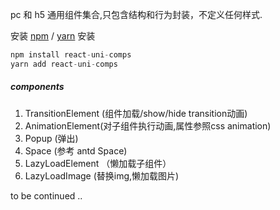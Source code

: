 pc 和 h5 通用组件集合,只包含结构和行为封装，不定义任何样式.

安装 [npm](https://npmjs.org/) / [yarn](https://yarnpkg.com) 安装

```js
npm install react-uni-comps
yarn add react-uni-comps
```

##### components

1. TransitionElement (组件加载/show/hide transition动画)
2. AnimationElement(对子组件执行动画,属性参照css animation)
3. Popup (弹出)
4. Space (参考 antd Space)
5. LazyLoadElement （懒加载子组件）
6. LazyLoadImage (替换img,懒加载图片)

to be continued ..
